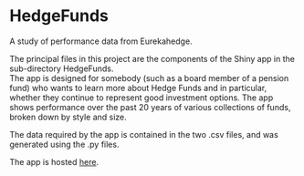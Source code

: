 # HedgeFunds
A study of performance data from Eurekahedge.

The principal files in this project are the components of the Shiny app in the sub-directory HedgeFunds.  
The app is designed for somebody (such as a board member of a pension fund) who wants to learn more about
Hedge Funds and in particular, whether they continue to represent good investment options.  The app shows
performance over the past 20 years of various collections of funds, broken down by style and size.

The data required by the app is contained in the two .csv files, and was generated using the .py files.

The app is hosted <a href='https://simondyates.shinyapps.io/hedgefundreturns/'>here</a>.
